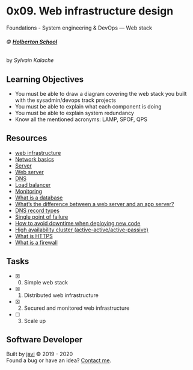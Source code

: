 # 0x09. Web infrastructure design
Foundations - System engineering & DevOps ― Web stack

###### :copyright: **[Holberton School](https://www.holbertonschool.com/)**
by _Sylvain Kalache_

## Learning Objectives
* You must be able to draw a diagram covering the web stack you built with the sysadmin/devops track projects
* You must be able to explain what each component is doing
* You must be able to explain system redundancy
* Know all the mentioned acronyms: LAMP, SPOF, QPS

## Resources
* [web infrastructure](https://www.youtube.com/watch?v=lQNEW76KdYg&feature=youtu.be)
* [Network basics](https://intranet.hbtn.io/concepts/33)
* [Server](https://intranet.hbtn.io/concepts/67)
* [Web server](https://intranet.hbtn.io/concepts/17)
* [DNS](https://intranet.hbtn.io/concepts/12)
* [Load balancer](https://intranet.hbtn.io/concepts/46)
* [Monitoring](https://intranet.hbtn.io/concepts/13)
* [What is a database](https://searchsqlserver.techtarget.com/definition/database)
* [What’s the difference between a web server and an app server?](https://www.youtube.com/watch?v=S97eKyv2b9M)
* [DNS record types](https://kb.pressable.com/article/dns-record-types-explained/)
* [Single point of failure](https://en.wikipedia.org/wiki/Single_point_of_failure)
* [How to avoid downtime when deploying new code](https://softwareengineering.stackexchange.com/questions/35063/how-do-you-update-your-production-codebase-database-schema-without-causing-downt#answers-header)
* [High availability cluster (active-active/active-passive)](https://docs.oracle.com/cd/E17904_01/core.1111/e10106/intro.htm#ASHIA711)
* [What is HTTPS](https://www.instantssl.com/http-vs-https)
* [What is a firewall](https://www.webopedia.com/TERM/F/firewall.html)

## Tasks
* [x] 0. Simple web stack
* [x] 1. Distributed web infrastructure
* [x] 2. Secured and monitored web infrastructure
* [ ] 3. Scale up

## Software Developer
Built by [javi](https://github.com/javi0x00) :copyright: 2019 - 2020  
Found a bug or have an idea? [Contact me](https://www.linkedin.com/in/javi0x00/).
